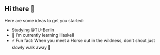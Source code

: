 ## Hi there 👋



Here are some ideas to get you started:
- Studying @TU-Berlin
- 🌱 I’m currently learning Haskell
- ⚡ Fun fact: When you meet a Horse out in the wildness, don't shout just slowly walk away 🐎
